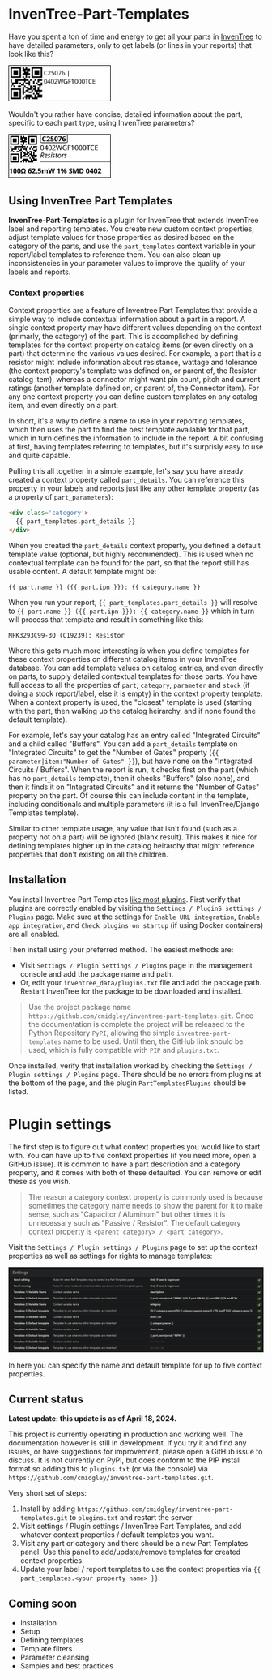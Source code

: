 # InvenTree-Part-Templates

Have you spent a ton of time and energy to get all your parts in [InvenTree](https://inventree.org)
to have detailed parameters, only to get labels (or lines in your reports) that look like this?

<img alt="C25076 | 0402WGF1000TCE" src="https://github.com/cmidgley/inventree-part-templates/raw/main/docs/default-label-example.png" style="border: black 1px solid" width="200px">

Wouldn't you rather have concise, detailed information about the part, specific to each part type,
using InvenTree parameters?

<img alt="100ohm 62.5mw 1% SMD 0402" src="https://github.com/cmidgley/inventree-part-templates/raw/main/docs/29mm-label-example.png" style="border: black 1px
solid" width="200px">

## Using InvenTree Part Templates

**InvenTree-Part-Templates** is a plugin for InvenTree that extends InvenTree label and reporting
templates.  You create new custom context properties, adjust template values for those properties as
desired based on the category of the parts, and use the `part_templates` context variable in your
report/label templates to reference them.  You can also clean up inconsistencies in your parameter
values to improve the quality of your labels and reports.  

### Context properties

Context properties are a feature of Inventree Part Templates that provide a simple way to include
contextual information about a part in a report.  A single context property may have different
values depending on the context (primarly, the category) of the part.  This is accomplished by
defining templates for the context property on catalog items (or even directly on a part) that
determine the various values desired.  For example, a part that is a resistor might include
information about resistance, wattage and tolerance (the context property's template was defined on,
or parent of, the Resistor catalog item), whereas a connector might want pin count, pitch and
current ratings (another template defined on, or parent of, the Connector item).  For any one
context property you can define custom templates on any catalog item, and even directly on a part.

In short, it's a way to define a name to use in your reporting templates, which then uses the part
to find the best template available for that part, which in turn defines the information to include
in the report.  A bit confusing at first, having templates referring to templates, but it's
surprisly easy to use and quite capable.

Pulling this all together in a simple example, let's say you have already created a context property
called `part_details`.  You can reference this property in your labels and reports just like any
other template property (as a property of `part_parameters`):

```html
<div class='category'>
  {{ part_templates.part_details }}
</div>
```

When you created the `part_details` context property, you defined a default
template value (optional, but highly recommended).  This is used when no contextual template can be
found for the part, so that the report still has usable content.  A default template might be:

```
{{ part.name }} ({{ part.ipn }}): {{ category.name }}
```

When you run your report, `{{ part_templates.part_details }}` will resolve to `{{ part.name }} ({{
part.ipn }}): {{ category.name }}` which in turn will process that template and result in something like this:

```
MFK3293C99-3Q (C19239): Resistor
```

Where this gets much more interesting is when you define templates for these context properties on
different catalog items in your InvenTree database.  You can add template values on catalog entries,
and even directly on parts, to supply detailed contextual templates for those parts.  You have full
access to all the properties of `part`, `category`, `parameter` and `stock` (if doing a stock
report/label, else it is empty) in the context property template.  When a context property is used,
the "closest" template is used (starting with the part, then walking up the catalog heirarchy,
and if none found the default template).

For example, let's say your catalog has an entry called "Integrated Circuits" and a child called
"Buffers".  You can add a `part_details` template on "Integrated Circuits" to get the "Number of
Gates" property (`{{ parameter|item:"Number of Gates" }}`), but have none on the "Integrated
Circuits / Buffers".  When the report is run, it checks first on the part (which has no
`part_details` template), then it checks "Buffers" (also none), and then it finds it on "Integrated
Circuits" and it returns the "Number of Gates" property on the part.  Of course this can include
content in the template, including conditionals and multiple parameters (it is a full
InvenTree/Django Templates template).

Similar to other template usage, any value that isn't found (such as a property not on a part) will
be ignored (blank result).  This makes it nice for defining templates higher up in the catalog
heirarchy that might reference properties that don't existing on all the children.

## Installation

You install Inventree Part Templates [like most
plugins](https://docs.inventree.org/en/stable/extend/plugins/install/).  First verify that plugins
are correctly enabled by visiting the `Settings / PluginS settings /
Plugins` page.  Make sure at the settings for `Enable URL integration`, `Enable app
integration`, and `Check plugins on startup` (if using Docker containers) are all enabled.

Then install using your preferred method.  The easiest methods are:

- Visit `Settings / Plugin Settings / Plugins` page in the management console and add the package
  name and path.
- Or, edit your `inventree_data/plugins.txt` file and add the package path.  Restart InvenTree for the
  package to be downloaded and installed.

> Use the project package name `https://github.com/cmidgley/inventree-part-templates.git`.  Once the
> documentation is complete the project will be released to the Python Repository `PyPI`, allowing the simple
> `inventree-part-templates` name to be used.  Until then, the GitHub link should be used, which
> is fully compatible with `PIP` and `plugins.txt`.

Once installed, verify that installation worked by checking the `Settings / Plugin settings /
Plugins` page.  There should be no errors from plugins at the bottom of the page, and the plugin 
`PartTemplatesPlugins` should be listed.  

# Plugin settings

The first step is to figure out what context properties you would like to start with.  You can have
up to five context properties (if you need more, open a GitHub issue).  It is common to have a part
description and a category property, and it comes with both of these defaulted.  You can remove or
edit these as you wish.  

> The reason a category context property is commonly used is because sometimes the category name needs to show
> the parent for it to make sense, such as "Capacitor / Aluminum" but other times it is unnecessary
> such as "Passive / Resistor".  The default category context property is `<parent category> / <part
> category>`.

Visit the `Settings / Plugin settings / Plugins` page to set up the context properties as well as
settings for rights to manage templates:

<img alt="InvenTree Part Templates Settings page"
src="https://github.com/cmidgley/inventree-part-templates/raw/main/docs/settings.png">

In here you can specify the name and default template for up to five context properties.



## Current status

__Latest update: this update is as of April 18, 2024.__

This project is currently operating in production and working well.  The documentation however is
still in development.  If you try it and find any issues, or have suggestions for improvement,
please open a GitHub issue to discuss.  It is not currently on PyPI, but does conform to the PIP
install format so adding this to `plugins.txt` (or via the console) via
`https://github.com/cmidgley/inventree-part-templates.git`.  

Very short set of steps:
1) Install by adding `https://github.com/cmidgley/inventree-part-templates.git` to `plugins.txt` and
   restart the server
2) Visit settings / Plugin settings / InvenTree Part Templates, and add whatever context properties /
   default templates you want.  
3) Visit any part or category and there should be a new Part Templates panel.  Use this panel to
   add/update/remove templates for created context properties.
4) Update your label / report templates to use the context properties via `{{ part_templates.<your
   property name> }}`


## Coming soon

- Installation
- Setup
- Defining templates
- Template filters
- Parameter cleansing
- Samples and best practices

<!--

### Defining context properties 

### Defining templates on catalog and part

### Template filters
(also load, and difference in use on context property template vs. label/report template)

### Filtering parameters with `part_templates.yaml`

* document the yaml file (and [RegEx tester recommenation](https://regex101.com/))
(also env. variable)

### Errors and best practice
* document the 'error' property
* document a recommend label/report structure to test for existance

### Example labels

## Installation



  

- **Heirarchical templates**: When a label or report is generated, the part that is
  associated with it is used to locate the "cloest" template for each context variable.  This starts
  with the part itself, then it follows the category heirarchy until it reaches the top, and finally
  defaults to a value that you specify when creating the context property.


  
  Adjust the values these context properites use for templates
  on categories (following the heirarchy) and when needed directly on parts.  Any property can be
  overridden, with or without changing others, templates used for your context properties 
  by category and even on the individual part.  For example, have resistors show resistance, wattage
  and tolerance, whereas an MCU IC might show MHz, Cores and GPIO count.  Templates are inherited
  following the InvenTree categories, simplifying the effort to configure contextual templates. 

value of these context properties
  can be built up from any property on `Part`, `Stock`, `Category`, and `Parameters`.  


- **Filter and cleanse property values**: It's a fantastic time saver using other plugins that can
  import parameters from supplies like DigiKey, Mouser and LCSC, but there are no standards on their
  content.  Sometimes it's "SMD", others it's "Surface Mount", or occasionally ["Brick Nogging"](https://www.eevblog.com/forum/chat/where-does-all-the-weird-chinese-component-terminology-come-from/#msg4313581).
  You can customize filters per parameter with a YAML file to cleanse these property values for a
  consistent label/report experience.  No changes are made to the database, these filters are only
  used for generating labels and reports.
  
For information on how to install, configure and use __inventree-part-templates__, see the plugin documentation
[documentation](https://github.com/cmidgley/inventree-part-templates/blob/main/docs/toc.md).
-->